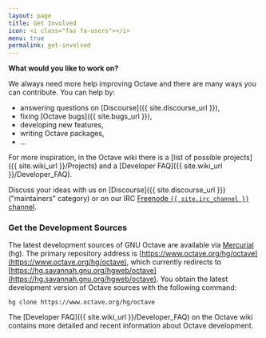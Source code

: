 ```yaml
---
layout: page
title: Get Involved
icon: <i class="fas fa-users"></i>
menu: true
permalink: get-involved
---
```


**What would you like to work on?**

We always need more help improving Octave
and there are many ways you can contribute.
You can help by:
- answering questions on [Discourse]({{ site.discourse_url }}),
- fixing [Octave bugs]({{ site.bugs_url }}),
- developing new features,
- writing Octave packages,
- ...

For more inspiration,
in the Octave wiki there is a
[list of possible projects]({{ site.wiki_url }}/Projects)
and a [Developer FAQ]({{ site.wiki_url }}/Developer_FAQ).

Discuss your ideas with us on [Discourse]({{ site.discourse_url }})
("maintainers" category) or on our IRC
[Freenode `{{ site.irc_channel }}` channel](https://webchat.freenode.net/#octave).


### Get the Development Sources

The latest development sources of GNU Octave are available via
[Mercurial](https://www.mercurial-scm.org/) (hg).
The primary repository address is
[https://www.octave.org/hg/octave](https://www.octave.org/hg/octave),
which currently redirects to
[https://hg.savannah.gnu.org/hgweb/octave](https://hg.savannah.gnu.org/hgweb/octave).
You obtain the latest development version of Octave sources with the following
command:
```
hg clone https://www.octave.org/hg/octave
```
The [Developer FAQ]({{ site.wiki_url }}/Developer_FAQ) on the Octave wiki
contains more detailed and recent information about Octave development.

